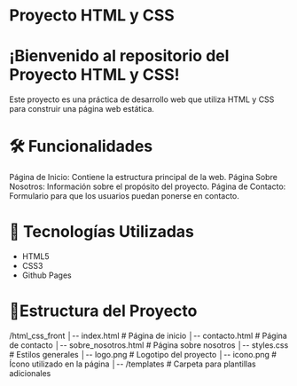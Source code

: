 # Proyecto HTML y CSS

# ¡Bienvenido al repositorio del Proyecto HTML y CSS!
Este proyecto es una práctica de desarrollo web que utiliza HTML y CSS para construir una página web estática.

# 🛠 Funcionalidades
Página de Inicio: Contiene la estructura principal de la web.
Página Sobre Nosotros: Información sobre el propósito del proyecto.
Página de Contacto: Formulario para que los usuarios puedan ponerse en contacto.

# 🌟 Tecnologías Utilizadas
- HTML5
- CSS3
- Github Pages
  
# 📂Estructura del Proyecto
/html_css_front
│-- index.html             # Página de inicio
│-- contacto.html          # Página de contacto
│-- sobre_nosotros.html    # Página sobre nosotros
│-- styles.css             # Estilos generales
│-- logo.png               # Logotipo del proyecto
│-- icono.png              # Ícono utilizado en la página
│-- /templates             # Carpeta para plantillas adicionales
